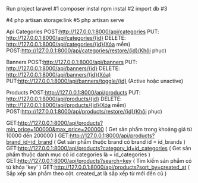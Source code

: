 Run project laravel
#1
composer instal
npm instal
#2
import db
#3
 <!--  -->
#4
php artisan storage:link
#5
php artisan serve


Api
Categories
POST:http://127.0.0.1:8000/api/categories
PUT: http://127.0.0.1:8000/api/categories/{id}
DELETE: http://127.0.0.1:8000/api/categories/{id}(Xóa mềm)
POST:http://127.0.0.1:8000/api/categories/restore/{id}(Khôi phục)

Banners
POST:http://127.0.0.1:8000/api/banners
PUT: http://127.0.0.1:8000/api/banners/{id}
DELETE: http://127.0.0.1:8000/api/banners/{id}(Xóa)
PUT:http://127.0.0.1:8000/api/banners/toggle/{id} (Active hoặc unactive)

Products
POST:http://127.0.0.1:8000/api/products
PUT: http://127.0.0.1:8000/api/products/{id}
DELETE: http://127.0.0.1:8000/api/products/{id}(Xóa mềm)
POST:http://127.0.0.1:8000/api/products/restore/{id}(Khôi phục)

GET:http://127.0.0.1:8000/api/products?min_price=100000&max_price=200000 ( Get sản phẩm trong khoảng giá từ 10000 đến 200000 )
GET:http://127.0.0.1:8000/api/products?brand_id=id_brand ( Get sản phẩm thuộc brand có brand id = id_brands )
GET:http://127.0.0.1:8000/api/products?category_id=id_categories ( Get sản phẩm thuộc danh mục có id categories là = id_categories )
GET:http://127.0.0.1:8000/api/products?search=key ( Tìm kiếm sản phẩm có từ khóa 'key' )
GET:http://127.0.0.1:8000/api/products?sort_by=created_at ( Sắp xếp sản phẩm theo cột. created_at là sắp xếp từ mới đến cũ )

